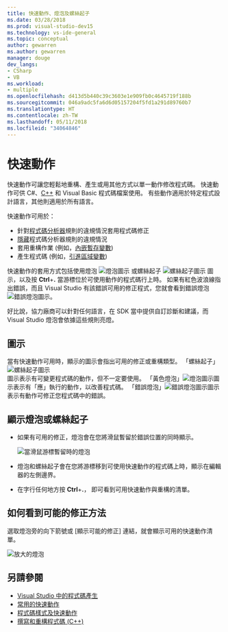 ```yaml
---
title: 快速動作、燈泡及螺絲起子
ms.date: 03/28/2018
ms.prod: visual-studio-dev15
ms.technology: vs-ide-general
ms.topic: conceptual
author: gewarren
ms.author: gewarren
manager: douge
dev_langs:
- CSharp
- VB
ms.workload:
- multiple
ms.openlocfilehash: d413d5b440c39c3603e1e909fb0c4645719f188b
ms.sourcegitcommit: 046a9adc5fa6d6d05157204f5fd1a291d89760b7
ms.translationtype: HT
ms.contentlocale: zh-TW
ms.lasthandoff: 05/11/2018
ms.locfileid: "34064846"
---
```

# <a name="quick-actions"></a>快速動作

快速動作可讓您輕鬆地重構、產生或用其他方式以單一動作修改程式碼。 快速動作可供 C#、[C++](/cpp/ide/writing-and-refactoring-code-cpp) 和 Visual Basic 程式碼檔案使用。 有些動作適用於特定程式設計語言，其他則適用於所有語言。

快速動作可用於：

- 針對[程式碼分析器](../code-quality/roslyn-analyzers-overview.md)規則的違規情況套用程式碼修正
- [隱藏](../code-quality/use-roslyn-analyzers.md)程式碼分析器規則的違規情況
- 套用重構作業 (例如，[內嵌暫存變數](../ide/reference/inline-temporary-variable.md))
- 產生程式碼 (例如，[引進區域變數](../ide/reference/introduce-local-variable.md))

快速動作的套用方式包括使用燈泡 ![燈泡圖示](media/light-bulb-icon.png) 或螺絲起子 ![螺絲起子圖示](media/screwdriver-icon.png) 圖示，以及按 **Ctrl**+**.** 當游標位於可使用動作的程式碼行上時。 如果有紅色波浪線指出錯誤，而且 Visual Studio 有該錯誤可用的修正程式，您就會看到錯誤燈泡 ![錯誤燈泡圖示](media/error-light-bulb-icon.png)。

好比說，協力廠商可以針對任何語言，在 SDK 當中提供自訂診斷和建議，而 Visual Studio 燈泡會依據這些規則亮燈。

## <a name="icons"></a>圖示

當有快速動作可用時，顯示的圖示會指出可用的修正或重構類型。 「螺絲起子」![螺絲起子圖示](media/screwdriver-icon.png)圖示表示有可變更程式碼的動作，但不一定要使用。 「黃色燈泡」![燈泡圖示](media/light-bulb-icon.png)圖示表示有「應」執行的動作，以改善程式碼。 「錯誤燈泡」![錯誤燈泡圖示](media/error-light-bulb-icon.png)圖示表示有動作可修正您程式碼中的錯誤。

## <a name="to-see-a-light-bulb-or-screwdriver"></a>顯示燈泡或螺絲起子

- 如果有可用的修正，燈泡會在您將滑鼠暫留於錯誤位置的同時顯示。

   ![當滑鼠游標暫留時的燈泡](../ide/media/vs2015_lightbulb_hover.png)

- 燈泡和螺絲起子會在您將游標移到可使用快速動作的程式碼上時，顯示在編輯器的左側邊界。

- 在字行任何地方按 **Ctrl**+**.**， 即可看到可用快速動作與重構的清單。

## <a name="to-see-potential-fixes"></a>如何看到可能的修正方法

選取燈泡旁的向下箭號或 [顯示可能的修正] 連結，就會顯示可用的快速動作清單。

![放大的燈泡](../ide/media/vs2015_lightbulb_hover_expanded.png)

## <a name="see-also"></a>另請參閱

- [Visual Studio 中的程式碼產生](../ide/code-generation-in-visual-studio.md)
- [常用的快速動作](../ide/common-quick-actions.md)
- [程式碼樣式及快速動作](../ide/code-styles-and-quick-actions.md)
- [撰寫和重構程式碼 (C++)](/cpp/ide/writing-and-refactoring-code-cpp)